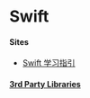# Swift

#### Sites
* [Swift 学习指引](http://www.swiftguide.cn/)

#### [3rd Party Libraries](3rd_party_libs/README.md)
